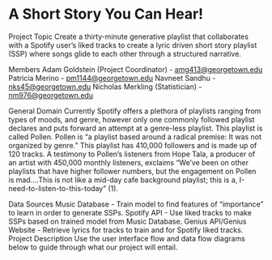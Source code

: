 # A Short Story You Can Hear!

Project Topic
Create a thirty-minute generative playlist that collaborates with a Spotify user’s liked tracks to create a lyric driven short story playlist (SSP) where songs glide to each other through a structured narrative.

Members
Adam Goldstein (Project Coordinator) - amg413@georgetown.edu
Patricia Merino - pm1144@georgetown.edu
Navneet Sandhu - nks45@georgetown.edu
Nicholas Merkling (Statistician) - nm976@georgetown.edu

General
Domain
Currently Spotify offers a plethora of playlists ranging from types of moods, and genre, however only one commonly followed playlist declares and puts forward an attempt at a genre-less playlist.  This playlist is called Pollen.  Pollen is “a playlist based around a radical premise: It was not organized by genre.”  This playlist has 410,000 followers and is made up of 120 tracks.  A testimony to Pollen’s listeners from Hope Tala, a producer of an artist with 450,000 monthly listeners, exclaims “We’ve been on other playlists that have higher follower numbers, but the engagement on Pollen is mad….This is not like a mid-day cafe background playlist; this is a, I-need-to-listen-to-this-today” (1).

Data Sources
Music Database - Train model to find features of “importance” to learn in order to generate SSPs.
Spotify API - Use liked tracks to make SSPs based on trained model from Music Database.
Genius API/Genius Website - Retrieve lyrics for tracks to train and for Spotify liked tracks.
Project Description
Use the user interface flow and data flow diagrams below to guide through what our project will entail.

